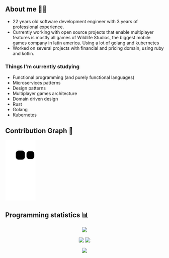 ## About me 🧑‍💻
- 22 years old software development engineer with 3 years of professional experience.
- Currently working with open source projects that enable multiplayer features is mostly all games of Wildlife Studios, the biggest mobile games company in latin america. Using a lot of golang and kubernetes
- Worked on several projects with financial and pricing domain, using ruby and kotlin.

### Things I'm currently studying
- Functional programming (and purely functional languages)
- Microservices patterns
- Design patterns
- Multiplayer games architecture
- Domain driven design
- Rust
- Golang
- Kubernetes

## Contribution Graph 🐍
![snake gif](https://github.com/GuilhermBrSp/GuilhermBrSp/blob/output/github-contribution-grid-snake.svg)


## Programming statistics 📊

<p align = "center">
 <img  src="https://github-readme-streak-stats.herokuapp.com/?user=GuilhermBrSp&show_icons=true&locale=en&layout=compact&theme=radical&line_height=0" />
</p> 

<p align = "center">
  <img  src = "https://github-readme-stats.vercel.app/api?username=GuilhermBrSp&show_icons=true&theme=radical&line_height=27">
  <img src = "https://github-readme-stats.vercel.app/api/top-langs/?username=GuilhermBrSp&hide=html,css,java,shaderlab,kotlin,hlsl&theme=radical">
</p>

<p align = "center">
 <img src="https://activity-graph.herokuapp.com/graph?username=GuilhermBrSp&theme=redical">
</p> 
